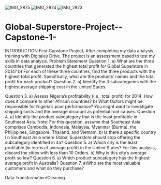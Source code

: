 ![IMG_2875](https://github.com/AnalyticsKhizran/Global-Superstore-Project--Capstone-1-/assets/170935325/f2167b24-eefd-4206-843c-b6aa1754375b)
![IMG_2874](https://github.com/AnalyticsKhizran/Global-Superstore-Project--Capstone-1-/assets/170935325/4ba68648-22cb-49fb-9592-2163821a1b7c)
![IMG_2873](https://github.com/AnalyticsKhizran/Global-Superstore-Project--Capstone-1-/assets/170935325/895c3fef-5377-4cea-b782-f7b4ade9a2ab)
# Global-Superstore-Project--Capstone-1-
INTRODUCTION
First Capstone Project, After completing my data analysis training with Digitaley Drive. The project is an assessment based to test my skills in data analysis. 
Problem Statement 
Question 1.
a) What are the three countries that generated the highest total profit for Global Superstore in 2014? b) For each of these three countries, find the three products with the highest total profit. Specifically, what are the products’ names and the total profit for each product?
Question 2.
a) Identify the 3 subcategories with the highest average shipping cost in the United States.

 Question 3.
a) Assess Nigeria’s profitability (i.e., total profit) for 2014. How does it compare to other African countries?
b) What factors might be responsible for Nigeria’s poor performance? You might want to investigate shipping costs and the average discount as potential root causes.
Question 4.
a) Identify the product subcategory that is the least profitable in Southeast Asia.
Note: For this question, assume that Southeast Asia comprises Cambodia, Indonesia, Malaysia, Myanmar (Burma), the Philippines, Singapore, Thailand, and Vietnam.
b) Is there a specific country i n Southeast Asia where Global Superstore should stop offering the subcategory identified in 4a?
Question 5.
a) Which city is the least profitable (in terms of average profit) in the United States? For this analysis, discard the cities with less than 10 Orders. b) Why is this city’s average profit so low?
Question 6.
a) Which product subcategory has the highest average profit in Australia?
Question 7.
a)Who are the most valuable customers and what do they purchase?

Data Transformation/Cleaning 
